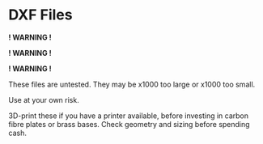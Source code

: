 # DXF Files

**! WARNING !**

**! WARNING !**

**! WARNING !**

These files are untested. They may be x1000 too large or x1000 too small.

Use at your own risk.

3D-print these if you have a printer available, before investing in carbon fibre plates or brass bases. Check geometry and sizing before spending cash.